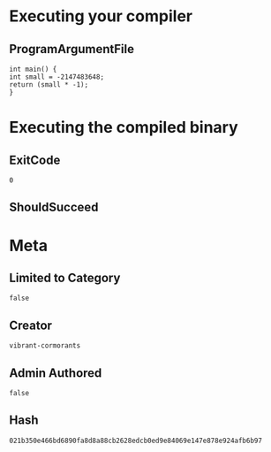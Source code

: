# Executing your compiler

## ProgramArgumentFile

```
int main() {
int small = -2147483648;
return (small * -1);
}
```

# Executing the compiled binary

## ExitCode

```
0
```

## ShouldSucceed

# Meta

## Limited to Category

```
false
```

## Creator

```
vibrant-cormorants
```

## Admin Authored

```
false
```

## Hash

```
021b350e466bd6890fa8d8a88cb2628edcb0ed9e84069e147e878e924afb6b97
```
